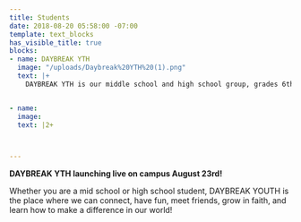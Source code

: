 ```yaml
---
title: Students
date: 2018-08-20 05:58:00 -07:00
template: text_blocks
has_visible_title: true
blocks:
- name: DAYBREAK YTH
  image: "/uploads/Daybreak%20YTH%20(1).png"
  text: |+
    DAYBREAK YTH is our middle school and high school group, grades 6th-12th


- name: 
  image: 
  text: |2+



---
```


**DAYBREAK YTH launching live on campus August 23rd!**

Whether you are a mid school or high school student, DAYBREAK YOUTH is the place where we can connect, have fun, meet friends, grow in faith, and learn how to make a difference in our world!